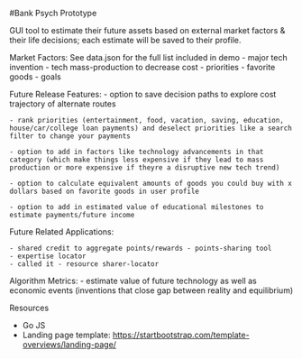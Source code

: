 #Bank Psych Prototype

GUI tool to estimate their future assets based on external market factors & their life decisions; each estimate will be saved to their profile.

Market Factors:
  See data.json for the full list included in demo
	- major tech invention
	- tech mass-production to decrease cost
	- priorities
	- favorite goods
	- goals

Future Release Features:
	- option to save decision paths to explore cost trajectory of alternate routes

	- rank priorities (entertainment, food, vacation, saving, education, house/car/college loan payments) and deselect priorities like a search filter to change your payments

	- option to add in factors like technology advancements in that category (which make things less expensive if they lead to mass production or more expensive if theyre a disruptive new tech trend)

	- option to calculate equivalent amounts of goods you could buy with x dollars based on favorite goods in user profile

	- option to add in estimated value of educational milestones to estimate payments/future income

Future Related Applications:

	- shared credit to aggregate points/rewards - points-sharing tool
	- expertise locator
	- called it - resource sharer-locator

Algorithm Metrics:
	- estimate value of future technology as well as economic events (inventions that close gap between reality and equilibrium)

Resources
- Go JS
- Landing page template: https://startbootstrap.com/template-overviews/landing-page/
